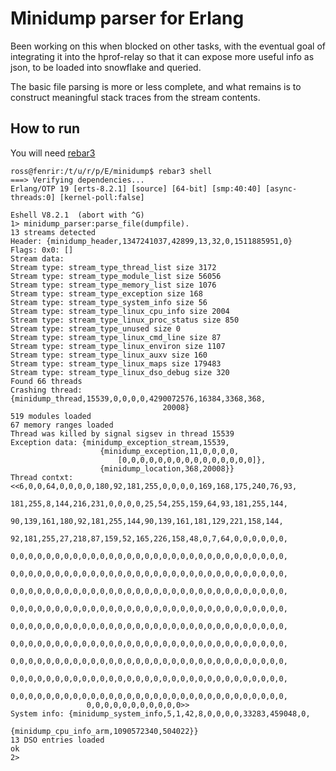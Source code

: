 # Minidump parser for Erlang

Been working on this when blocked on other tasks, with the eventual goal
of integrating it into the hprof-relay so that it can expose more useful
info as json, to be loaded into snowflake and queried.

The basic file parsing is more or less complete, and what remains is to
construct meaningful stack traces from the stream contents.

## How to run

You will need [rebar3](https://www.rebar3.org/)

    ross@fenrir:/t/u/r/p/E/minidump$ rebar3 shell
    ===> Verifying dependencies...
    Erlang/OTP 19 [erts-8.2.1] [source] [64-bit] [smp:40:40] [async-threads:0] [kernel-poll:false]

    Eshell V8.2.1  (abort with ^G)
    1> minidump_parser:parse_file(dumpfile).
    13 streams detected
    Header: {minidump_header,1347241037,42899,13,32,0,1511885951,0}
    Flags: 0x0: []
    Stream data:
    Stream type: stream_type_thread_list size 3172
    Stream type: stream_type_module_list size 56056
    Stream type: stream_type_memory_list size 1076
    Stream type: stream_type_exception size 168
    Stream type: stream_type_system_info size 56
    Stream type: stream_type_linux_cpu_info size 2004
    Stream type: stream_type_linux_proc_status size 850
    Stream type: stream_type_unused size 0
    Stream type: stream_type_linux_cmd_line size 87
    Stream type: stream_type_linux_environ size 1107
    Stream type: stream_type_linux_auxv size 160
    Stream type: stream_type_linux_maps size 179483
    Stream type: stream_type_linux_dso_debug size 320
    Found 66 threads
    Crashing thread: {minidump_thread,15539,0,0,0,0,4290072576,16384,3368,368,
                                      20008}
    519 modules loaded
    67 memory ranges loaded
    Thread was killed by signal sigsev in thread 15539
    Exception data: {minidump_exception_stream,15539,
                        {minidump_exception,11,0,0,0,0,
                            [0,0,0,0,0,0,0,0,0,0,0,0,0,0,0]},
                        {minidump_location,368,20008}}
    Thread contxt: <<6,0,0,64,0,0,0,0,180,92,181,255,0,0,0,0,169,168,175,240,76,93,
                     181,255,8,144,216,231,0,0,0,0,25,54,255,159,64,93,181,255,144,
                     90,139,161,180,92,181,255,144,90,139,161,181,129,221,158,144,
                     92,181,255,27,218,87,159,52,165,226,158,48,0,7,64,0,0,0,0,0,0,
                     0,0,0,0,0,0,0,0,0,0,0,0,0,0,0,0,0,0,0,0,0,0,0,0,0,0,0,0,0,0,0,
                     0,0,0,0,0,0,0,0,0,0,0,0,0,0,0,0,0,0,0,0,0,0,0,0,0,0,0,0,0,0,0,
                     0,0,0,0,0,0,0,0,0,0,0,0,0,0,0,0,0,0,0,0,0,0,0,0,0,0,0,0,0,0,0,
                     0,0,0,0,0,0,0,0,0,0,0,0,0,0,0,0,0,0,0,0,0,0,0,0,0,0,0,0,0,0,0,
                     0,0,0,0,0,0,0,0,0,0,0,0,0,0,0,0,0,0,0,0,0,0,0,0,0,0,0,0,0,0,0,
                     0,0,0,0,0,0,0,0,0,0,0,0,0,0,0,0,0,0,0,0,0,0,0,0,0,0,0,0,0,0,0,
                     0,0,0,0,0,0,0,0,0,0,0,0,0,0,0,0,0,0,0,0,0,0,0,0,0,0,0,0,0,0,0,
                     0,0,0,0,0,0,0,0,0,0,0,0,0,0,0,0,0,0,0,0,0,0,0,0,0,0,0,0,0,0,0,
                     0,0,0,0,0,0,0,0,0,0,0,0,0,0,0,0,0,0,0,0,0,0,0,0,0,0,0,0,0,0,0,
                     0,0,0,0,0,0,0,0,0,0,0>>
    System info: {minidump_system_info,5,1,42,8,0,0,0,0,33283,459048,0,
                                       {minidump_cpu_info_arm,1090572340,504022}}
    13 DSO entries loaded
    ok
    2>

